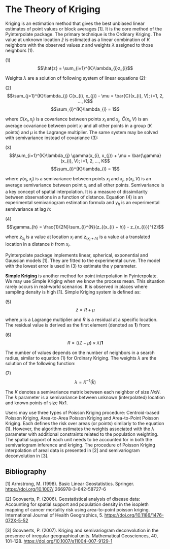 # The Theory of Kriging

Kriging is an estimation method that gives the best unbiased linear estimates of point values or block averages [1]. It is the core method of the Pyinterpolate package.
The primary technique is the Ordinary Kriging. The value at unknown location $\hat{z}$ is estimated as a linear combination of $K$ neighbors with the observed values $z$ and weights $\lambda$ assigned to those neighbors (1).

(1) $$\hat{z} = \sum_{i=1}^{K}\lambda_{i}z_{i}$$

Weights $\lambda$ are a solution of following system of linear equations (2):

(2) $$\sum_{j=1}^{K}\lambda_{j} C(x_{i}, x_{j}) - \mu = \bar{C}(x_{i}, V); i=1, 2, ..., K$$ $$\sum_{i}^{K}\lambda_{i} = 1$$

where $C(x_{i}, x_{j})$ is a covariance between points $x_{i}$ and $x_{j}$, $\bar{C}(x_{i}, V)$ is an average covariance between point $x_{i}$ and all other points in a group ($K$ points) and $\mu$ is the Lagrange multiplier. The same system may be solved with semivariance instead of covariance (3):

(3) $$\sum_{i=1}^{K}\lambda_{j} \gamma(x_{i}, x_{j}) + \mu = \bar{\gamma}(x_{i}, V); i=1, 2, ..., K$$ $$\sum_{i}^{K}\lambda_{i} = 1$$

where $\gamma(x_{i}, x_{j})$ is a semivariance between points $x_{i}$ and $x_{j}$, $\bar{\gamma}(x_{i}, V)$ is an average semivariance between point $x_{i}$ and all other points.
Semivariance is a key concept of spatial interpolation. It is a measure of dissimilarity between observations in a function of distance. Equation (4) is an experimental semivariogram estimation formula and $\gamma_{h}$ is an experimental semivariance at lag $h$:

(4) $$\gamma_{h} = \frac{1}{2N}\sum_{i}^{N}(z_{(x_{i} + h)} - z_{x_{i}})^{2}$$

where $z_{x_{i}}$ is a value at location $x_{i}$ and $z_{(x_{i} + h)}$ is a value at a translated location in a distance $h$ from $x_{i}$.

Pyinterpolate package implements linear, spherical, exponential and Gaussian models [1]. They are fitted to the experimental curve. The model with the lowest error is used in (3) to estimate the $\gamma$ parameter.

**Simple Kriging** is another method for point interpolation in Pyinterpolate. We may use Simple Kriging when we know the process mean. This situation rarely occurs in real-world scenarios. It is observed in places where sampling density is high [1]. Simple Kriging system is defined as:

(5) $$\hat{z} = R + \mu$$

where $\mu$ is a Lagrange multiplier and $R$ is a residual at a specific location. The residual value is derived as the first element (denoted as $\boldsymbol{1}$) from:

(6) $$R = ((Z - \mu) \times \lambda)\boldsymbol{1}$$

The number of values depends on the number of neighbors in a search radius, similar to equation (1) for Ordinary Kriging. The weights $\lambda$ are the solution of the following function:

(7) $$\lambda = K^{-1}(\hat{k})$$

The $K$ denotes a semivariance matrix between each neighbor of size $NxN$. The $k$ parameter is a semivariance between unknown (interpolated) location and known points of size $Nx1$.

Users may use three types of Poisson Kriging procedure: Centroid-based Poisson Kriging, Area-to-Area Poisson Kriging and Area-to-Point Poisson Kriging. Each defines the risk over areas (or points) similarly to the equation (1). However, the algorithm estimates the weights associated with the $\lambda$ parameter with additional constraints related to the population weighting. The spatial support of each unit needs to be accounted for in both the semivariogram inference and kriging. The procedure of Poisson Kriging interpolation of areal data is presented in [2] and semivariogram deconvolution in [3].

## Bibliography

[1] Armstrong, M. (1998). Basic Linear Geostatistics. Springer. https://doi.org/10.1007/
266978-3-642-58727-6

[2] Goovaerts, P. (2006). Geostatistical analysis of disease data: Accounting for spatial support and population density in the isopleth mapping of cancer mortality risk using area-to-point poisson kriging. International Journal of Health Geographics, 5. https://doi.org/10.1186/1476-072X-5-52

[3] Goovaerts, P. (2007). Kriging and semivariogram deconvolution in the presence of irregular geographical units. Mathematical Geosciences, 40, 101–128. https://doi.org/10.1007/s11004-007-9129-1